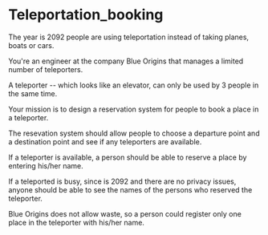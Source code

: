Teleportation_booking
=====================

The year is 2092 people are using teleportation instead of taking planes, boats or cars.

You're an engineer at the company Blue Origins that manages a limited number of teleporters.

A teleporter -- which looks like an elevator, can only be used by 3 people in the same time.

Your mission is to design a reservation system for people to book a place in a teleporter.

The resevation system should allow people to choose a departure point and a destination point and see if any teleporters are available.

If a teleporter is available, a person should be able to reserve a place by entering his/her name. 

If a teleported is busy, since is 2092 and there are no privacy issues, anyone should be able to see the names of the persons who reserved the teleporter.

Blue Origins does not allow waste, so a person could register only one place in the teleporter with his/her name.

